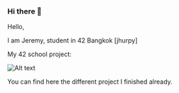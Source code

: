 ### Hi there 👋

Hello,

I am Jeremy, student in 42 Bangkok [jhurpy]

My 42 school project:


![Alt text](https://file%252B.vscode-resource.vscode-cdn.net/Users/jeremy/Coding/github_profil/42_badges/badges/libftm.png?version%253D1703000556653)

You can find here the different project I finished already.
